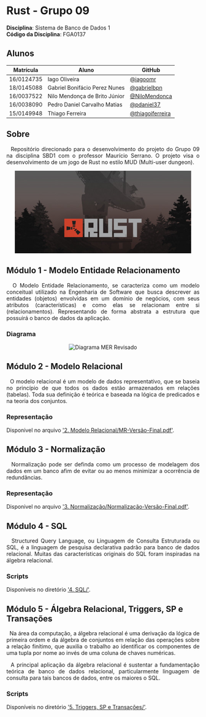 # Rust - Grupo 09

**Disciplina**: Sistema de Banco de Dados 1<br>
**Código da Disciplina**: FGA0137<br>

## Alunos
|Matrícula | Aluno | GitHub |
| -- | -- | -- |
| 16/0124735 | Iago Oliveira | [@iagoomr](https://github.com/iagoomr) |
| 18/0145088 | Gabriel Bonifácio Perez Nunes | [@gabrielbpn](https://github.com/gabrielbpn) |
| 16/0037522 | Nilo Mendonça de Brito Júnior | [@NiloMendonca](https://github.com/NiloMendonca) |
| 16/0038090 | Pedro Daniel Carvalho Matias | [@pdaniel37](https://github.com/pdaniel37) |
| 15/0149948 | Thiago Ferreira | [@thiagoiferreira](https://github.com/thiagoiferreira) |

## Sobre
<p align="justify">
&nbsp;&nbsp;Repositório direcionado para o desenvolvimento do projeto do Grupo 09 na disciplina SBD1 com o professor Maurício Serrano. O projeto visa o desenvolvimento de um jogo de Rust no estilo MUD (Multi-user dungeon).
</p>

<p align="center">
  <img src="Images/rust.jpg" title="Capa do Jogo Rust">
</p>

## Módulo 1 - Modelo Entidade Relacionamento
<p align="justify">
&nbsp;&nbsp;O Modelo Entidade Relacionamento, se caracteriza como um modelo conceitual utilizado na Engenharia de Software que busca descrever as entidades (objetos) envolvidas em um domínio de negócios, com seus atributos (características) e como elas se relacionam entre si (relacionamentos). Representando de forma abstrata a estrutura que possuirá o  banco de dados da aplicação.
</p>

### Diagrama
<p align="center">
  <img src="1. Modelo Entidade Relacionamento/MER-Revisão-Final.png" title="Diagrama MER Revisado">
</p>

## Módulo 2 - Modelo Relacional
<p align="justify">
&nbsp;&nbsp;O modelo relacional é um modelo de dados representativo, que se baseia no princípio de que todos os dados estão armazenados em relações (tabelas). Toda sua definição é teórica e baseada na lógica de predicados e na teoria dos conjuntos.
</p>

### Representação
Disponivel no arquivo ['2. Modelo Relacional/MR-Versão-Final.pdf'](https://github.com/SBD1/Grupo_9_Rust/blob/main/2.%20Modelo%20Relacional/MR-Vers%C3%A3o-Final.pdf).

## Módulo 3 - Normalização
<p align="justify">
&nbsp;&nbsp;Normalização pode ser definda como um processo de modelagem dos dados em um banco afim de evitar ou ao menos minimizar a ocorrência de redundâncias.
</p>

### Representação
Disponivel no arquivo ['3. Normalização/Normalização-Versão-Final.pdf'](https://github.com/SBD1/Grupo_9_Rust/blob/main/3.%20Normalização/Normalização-Vers%C3%A3o-Final.pdf).

## Módulo 4 - SQL
<p align="justify">
&nbsp;&nbsp;Structured Query Language, ou Linguagem de Consulta Estruturada ou SQL, é a linguagem de pesquisa declarativa padrão para banco de dados relacional. Muitas das características originais do SQL foram inspiradas na álgebra relacional.
</p>

### Scripts
Disponíveis no diretório ['4. SQL/'](https://github.com/SBD1/Grupo_9_Rust/tree/main/4.%20SQL).

## Módulo 5 - Álgebra Relacional, Triggers, SP e Transações
<p align="justify">
&nbsp;&nbsp;Na área da computação, a álgebra relacional é uma derivação da lógica de primeira ordem e da álgebra de conjuntos em relação das operações sobre a relação finítimo, que auxilia o trabalho ao identificar os componentes de uma tupla por nome ao invés de uma coluna de chaves numéricas.
</p>
<p align="justify">
&nbsp;&nbsp;A principal aplicação da álgebra relacional é sustentar a fundamentação teórica de banco de dados relacional, particularmente linguagem de consulta para tais bancos de dados, entre os maiores o SQL.
</p>

### Scripts
Disponíveis no diretório ['5. Triggers, SP e Transações/'](https://github.com/SBD1/Grupo_9_Rust/blob/main/5.%20Triggers,%20SP%20e%20Transações).
